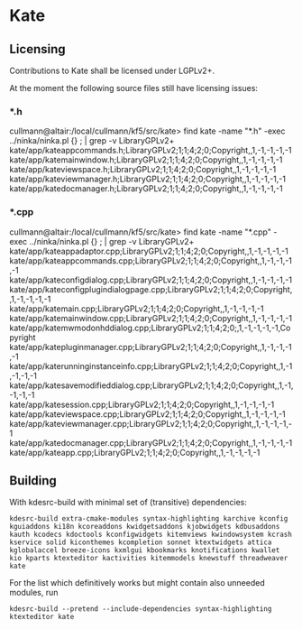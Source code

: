 # Kate

## Licensing

Contributions to Kate shall be licensed under LGPLv2+.

At the moment the following source files still have licensing issues:

### *.h

cullmann@altair:/local/cullmann/kf5/src/kate> find kate -name "*.h" -exec ../ninka/ninka.pl {} \; | grep -v LibraryGPLv2\+
kate/app/kateappcommands.h;LibraryGPLv2;1;1;4;2;0;Copyright,,1,-1,-1,-1,-1
kate/app/katemainwindow.h;LibraryGPLv2;1;1;4;2;0;Copyright,,1,-1,-1,-1,-1
kate/app/kateviewspace.h;LibraryGPLv2;1;1;4;2;0;Copyright,,1,-1,-1,-1,-1
kate/app/kateviewmanager.h;LibraryGPLv2;1;1;4;2;0;Copyright,,1,-1,-1,-1,-1
kate/app/katedocmanager.h;LibraryGPLv2;1;1;4;2;0;Copyright,,1,-1,-1,-1,-1

### *.cpp

cullmann@altair:/local/cullmann/kf5/src/kate> find kate -name "*.cpp" -exec ../ninka/ninka.pl {} \; | grep -v LibraryGPLv2\+
kate/app/kateappadaptor.cpp;LibraryGPLv2;1;1;4;2;0;Copyright,,1,-1,-1,-1,-1
kate/app/kateappcommands.cpp;LibraryGPLv2;1;1;4;2;0;Copyright,,1,-1,-1,-1,-1
kate/app/kateconfigdialog.cpp;LibraryGPLv2;1;1;4;2;0;Copyright,,1,-1,-1,-1,-1
kate/app/kateconfigplugindialogpage.cpp;LibraryGPLv2;1;1;4;2;0;Copyright,,1,-1,-1,-1,-1
kate/app/katemain.cpp;LibraryGPLv2;1;1;4;2;0;Copyright,,1,-1,-1,-1,-1
kate/app/katemainwindow.cpp;LibraryGPLv2;1;1;4;2;0;Copyright,,1,-1,-1,-1,-1
kate/app/katemwmodonhddialog.cpp;LibraryGPLv2;1;1;4;2;0;,1,-1,-1,-1,-1,Copyright
kate/app/katepluginmanager.cpp;LibraryGPLv2;1;1;4;2;0;Copyright,,1,-1,-1,-1,-1
kate/app/katerunninginstanceinfo.cpp;LibraryGPLv2;1;1;4;2;0;Copyright,,1,-1,-1,-1,-1
kate/app/katesavemodifieddialog.cpp;LibraryGPLv2;1;1;4;2;0;Copyright,,1,-1,-1,-1,-1
kate/app/katesession.cpp;LibraryGPLv2;1;1;4;2;0;Copyright,,1,-1,-1,-1,-1
kate/app/kateviewspace.cpp;LibraryGPLv2;1;1;4;2;0;Copyright,,1,-1,-1,-1,-1
kate/app/kateviewmanager.cpp;LibraryGPLv2;1;1;4;2;0;Copyright,,1,-1,-1,-1,-1
kate/app/katedocmanager.cpp;LibraryGPLv2;1;1;4;2;0;Copyright,,1,-1,-1,-1,-1
kate/app/kateapp.cpp;LibraryGPLv2;1;1;4;2;0;Copyright,,1,-1,-1,-1,-1

## Building

With kdesrc-build with minimal set of (transitive) dependencies:

    kdesrc-build extra-cmake-modules syntax-highlighting karchive kconfig kguiaddons ki18n kcoreaddons kwidgetsaddons kjobwidgets kdbusaddons kauth kcodecs kdoctools kconfigwidgets kitemviews kwindowsystem kcrash kservice solid kiconthemes kcompletion sonnet ktextwidgets attica kglobalaccel breeze-icons kxmlgui kbookmarks knotifications kwallet kio kparts ktexteditor kactivities kitemmodels knewstuff threadweaver kate

For the list which definitively works but might contain also unneeded modules, run

    kdesrc-build --pretend --include-dependencies syntax-highlighting ktexteditor kate
